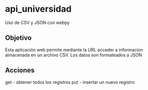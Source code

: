 # api_universidad
 Uso de CSV y JSON con webpy
## Objetivo
 Esta aplicación web permite mediante la URL acceder a informacion almacenada en un archivo CSV.
 Los datos son formateados a JSON
 ## Acciones
 get - obtener todos los registros
 put - insertar un nuevo registro
